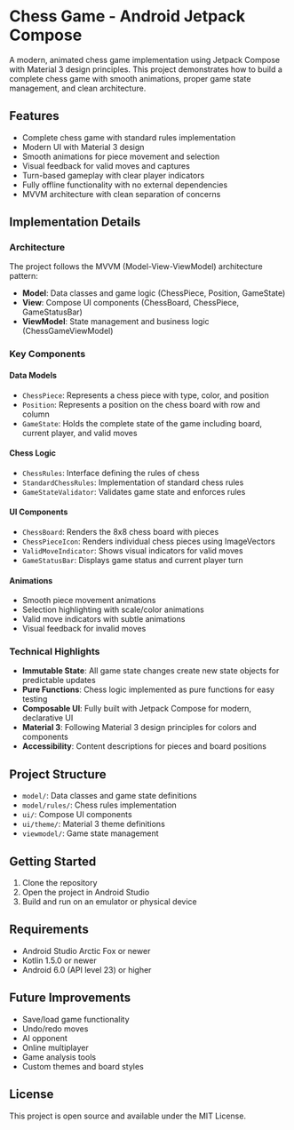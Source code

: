 # Chess Game - Android Jetpack Compose

A modern, animated chess game implementation using Jetpack Compose with Material 3 design principles. This project demonstrates how to build a complete chess game with smooth animations, proper game state management, and clean architecture.

## Features

- Complete chess game with standard rules implementation
- Modern UI with Material 3 design
- Smooth animations for piece movement and selection
- Visual feedback for valid moves and captures
- Turn-based gameplay with clear player indicators
- Fully offline functionality with no external dependencies
- MVVM architecture with clean separation of concerns

## Implementation Details

### Architecture

The project follows the MVVM (Model-View-ViewModel) architecture pattern:

- **Model**: Data classes and game logic (ChessPiece, Position, GameState)
- **View**: Compose UI components (ChessBoard, ChessPiece, GameStatusBar)
- **ViewModel**: State management and business logic (ChessGameViewModel)

### Key Components

#### Data Models
- `ChessPiece`: Represents a chess piece with type, color, and position
- `Position`: Represents a position on the chess board with row and column
- `GameState`: Holds the complete state of the game including board, current player, and valid moves

#### Chess Logic
- `ChessRules`: Interface defining the rules of chess
- `StandardChessRules`: Implementation of standard chess rules
- `GameStateValidator`: Validates game state and enforces rules

#### UI Components
- `ChessBoard`: Renders the 8x8 chess board with pieces
- `ChessPieceIcon`: Renders individual chess pieces using ImageVectors
- `ValidMoveIndicator`: Shows visual indicators for valid moves
- `GameStatusBar`: Displays game status and current player turn

#### Animations
- Smooth piece movement animations
- Selection highlighting with scale/color animations
- Valid move indicators with subtle animations
- Visual feedback for invalid moves

### Technical Highlights

- **Immutable State**: All game state changes create new state objects for predictable updates
- **Pure Functions**: Chess logic implemented as pure functions for easy testing
- **Composable UI**: Fully built with Jetpack Compose for modern, declarative UI
- **Material 3**: Following Material 3 design principles for colors and components
- **Accessibility**: Content descriptions for pieces and board positions

## Project Structure

- `model/`: Data classes and game state definitions
- `model/rules/`: Chess rules implementation
- `ui/`: Compose UI components
- `ui/theme/`: Material 3 theme definitions
- `viewmodel/`: Game state management

## Getting Started

1. Clone the repository
2. Open the project in Android Studio
3. Build and run on an emulator or physical device

## Requirements

- Android Studio Arctic Fox or newer
- Kotlin 1.5.0 or newer
- Android 6.0 (API level 23) or higher

## Future Improvements

- Save/load game functionality
- Undo/redo moves
- AI opponent
- Online multiplayer
- Game analysis tools
- Custom themes and board styles

## License

This project is open source and available under the MIT License.